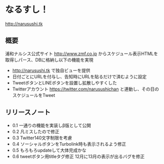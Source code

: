 なるすし！
====================

http://narusushi.tk


概要
--------------------

浦和ナルシス公式サイト http://www.zmf.co.jp からスケジュール表示HTMLを取得しパース、DBに格納し以下の機能を実現

- http://narusushi.tk で独自ビューを提供
- 日付ごとにURLを付与し、告知時にURLを貼るだけで済むように設定
- TweetボタンとLINEボタンを設置し拡散しやすくした
- Twitterアカウント https://twitter.com/narusushichan と連動し、その日のスケジュールをTweet



リリースノート
--------------------

- 0.1 一通りの機能を実装しβ版として公開
- 0.2 凡ミスしたので修正
- 0.3 Twitter140文字制限を考慮
- 0.4 ソーシャルボタンをTurbolink時も表示されるよう修正
- 0.5 もろもろupdateして大体完成かな
- 0.6 tweetボタン用titleタグ修正 12月に13月の表示が出るバグを修正
